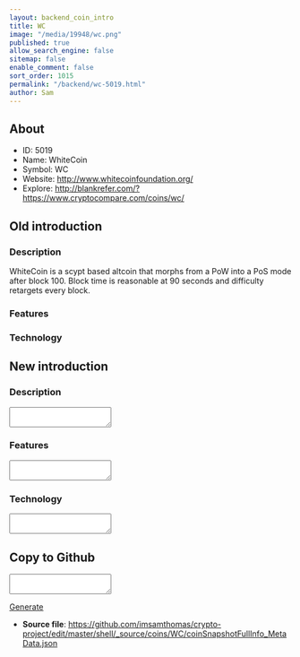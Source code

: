 ```yaml
---
layout: backend_coin_intro
title: WC
image: "/media/19948/wc.png"
published: true
allow_search_engine: false
sitemap: false
enable_comment: false
sort_order: 1015
permalink: "/backend/wc-5019.html"
author: Sam
---
```


## About

- ID: 5019
- Name: WhiteCoin
- Symbol: WC
- Website: http://www.whitecoinfoundation.org/
- Explore: http://blankrefer.com/?https://www.cryptocompare.com/coins/wc/


## Old introduction

### Description

<p>WhiteCoin is a scypt based altcoin that morphs from a PoW into a PoS mode after block 100. Block time is reasonable at 90 seconds and difficulty retargets every block.</p>

### Features


### Technology




## New introduction


### Description
<textarea id="meta_description" name="description"></textarea>

### Features
<textarea id="meta_features" name="features"></textarea>

### Technology
<textarea id="meta_technology" name="technology"></textarea>


## Copy to Github

<textarea id="coinsnapshotfullinfo_metadata"></textarea>

<a href="#gen" onclick="generateMetaDatJson()">Generate</a>

- **Source file**: <a href="https://github.com/imsamthomas/crypto-project/edit/master/shell/_source/coins/WC/coinSnapshotFullInfo_MetaData.json">https://github.com/imsamthomas/crypto-project/edit/master/shell/_source/coins/WC/coinSnapshotFullInfo_MetaData.json</a>

